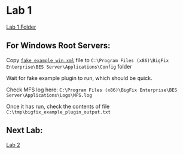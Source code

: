 # Lab 1

[Lab 1 Folder](../Lab_1/)

## For Windows Root Servers:

Copy [`fake_example_win.xml`](fake_example_win.xml) file to `C:\Program Files (x86)\BigFix Enterprise\BES Server\Applications\Config` folder

Wait for fake example plugin to run, which should be quick.

Check MFS log here: `C:\Program Files (x86)\BigFix Enterprise\BES Server\Applications\Logs\MFS.log`

Once it has run, check the contents of file `C:\tmp\bigfix_example_plugin_output.txt`

## Next Lab:

[Lab 2](../Lab_2/README.md)
